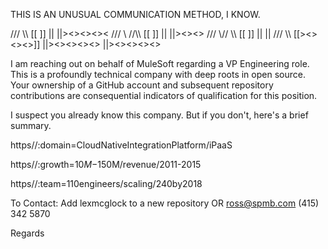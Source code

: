 THIS IS AN UNUSUAL COMMUNICATION METHOD, I KNOW.

   ///     \\\      [[       ]]   ||           ||><><><><
  /// \\  //\\\     [[       ]]   ||           ||><><>
 ///   \\//  \\\    [[       ]]   ||           ||
///           \\\   [[><><><>]]   ||><><><><>  ||><><><><>  

I am reaching out on behalf of MuleSoft regarding a VP Engineering role.
This is a profoundly technical company with deep roots in open source.
Your ownership of a GitHub account and subsequent repository contributions are consequential indicators of qualification for this position.

I suspect you already know this company.  But if you don't, here's a brief summary.

https//:domain=CloudNativeIntegrationPlatform/iPaaS

https//:growth=$10M-$150M/revenue/2011-2015

https//:team=110engineers/scaling/240by2018

To Contact: Add lexmcglock to a new repository OR ross@spmb.com (415) 342 5870

Regards
